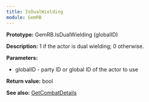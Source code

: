 ```yaml
---
title: IsDualWielding
module: GemRB
---
```


**Prototype:** GemRB.IsDualWielding (globalID)

**Description:** 1 if the actor is dual wielding; 0 otherwise.

**Parameters:**
  * globalID - party ID or global ID of the actor to use

**Return value:** bool

**See also:** [GetCombatDetails](GetCombatDetails.md)

